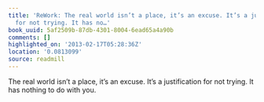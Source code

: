 ```yaml
---
title: 'ReWork: The real world isn’t a place, it’s an excuse. It’s a justification
  for not trying. It has no…'
book_uuid: 5af2509b-87db-4301-8004-6ead65a4a90b
comments: []
highlighted_on: '2013-02-17T05:28:36Z'
location: '0.0813099'
source: readmill
---
```


The real world isn’t a place, it’s an excuse. It’s a justification for not trying. It has nothing to do with you.